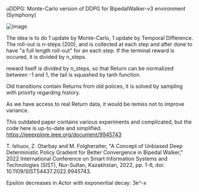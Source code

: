 uDDPG: Monte-Carlo version of DDPG for BipedalWalker-v3 environment (Symphony)

![image](https://github.com/timurgepard/uDDPG/assets/13238473/8eef6a76-1b89-42de-8f52-2375d859461b)


The idea is to do 1 update by Monte-Carlo, 1 update by Temporal Difference.
The roll-out is n-steps (200), and is collected at each step and after done to have "a full length roll-out" for an each step.
If the terminal reward is occured, it is divided by n_steps.

reward itself is divided by n_steps, so that Return can be normalized between -1 and 1, the tail is squashed by tanh function.

Old transitions contain Returns from old polices, it is solved by sampling with prioirty regarding history.

As we have access to real Return data, it would be remiss not to improve variance.

This outdated paper contains various experiments and complicated, but the code here is up-to-date and simplified.
https://ieeexplore.ieee.org/document/9945743

T. Ishuov, Z. Otarbay and M. Folgheraiter, "A Concept of Unbiased Deep Deterministic Policy Gradient for Better Convergence in Bipedal Walker," 2022 International Conference on Smart Information Systems and Technologies (SIST), Nur-Sultan, Kazakhstan, 2022, pp. 1-6, doi: 10.1109/SIST54437.2022.9945743.

Epsilon decreases in Actor with exponential decay: 3e^-x

